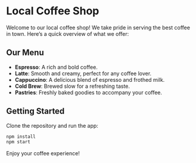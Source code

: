 # Local Coffee Shop

Welcome to our local coffee shop! We take pride in serving the best coffee in town. Here’s a quick overview of what we offer:

## Our Menu
- **Espresso**: A rich and bold coffee.
- **Latte**: Smooth and creamy, perfect for any coffee lover.
- **Cappuccino**: A delicious blend of espresso and frothed milk.
- **Cold Brew**: Brewed slow for a refreshing taste.
- **Pastries**: Freshly baked goodies to accompany your coffee.

## Getting Started
Clone the repository and run the app:
```bash
npm install
npm start
```

Enjoy your coffee experience!